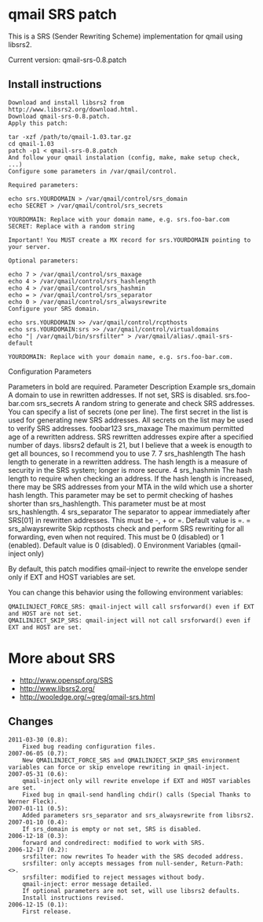 # qmail SRS patch

This is a SRS (Sender Rewriting Scheme) implementation for qmail using libsrs2.

Current version: qmail-srs-0.8.patch

## Install instructions

    Download and install libsrs2 from http://www.libsrs2.org/download.html.
    Download qmail-srs-0.8.patch.
    Apply this patch:

    tar -xzf /path/to/qmail-1.03.tar.gz
    cd qmail-1.03
    patch -p1 < qmail-srs-0.8.patch
    And follow your qmail instalation (config, make, make setup check, ...)
    Configure some parameters in /var/qmail/control.

    Required parameters:

    echo srs.YOURDOMAIN > /var/qmail/control/srs_domain
    echo SECRET > /var/qmail/control/srs_secrets

    YOURDOMAIN: Replace with your domain name, e.g. srs.foo-bar.com
    SECRET: Replace with a random string

    Important! You MUST create a MX record for srs.YOURDOMAIN pointing to your server.

    Optional parameters:

    echo 7 > /var/qmail/control/srs_maxage
    echo 4 > /var/qmail/control/srs_hashlength
    echo 4 > /var/qmail/control/srs_hashmin
    echo = > /var/qmail/control/srs_separator
    echo 0 > /var/qmail/control/srs_alwaysrewrite
    Configure your SRS domain.

    echo srs.YOURDOMAIN >> /var/qmail/control/rcpthosts
    echo srs.YOURDOMAIN:srs >> /var/qmail/control/virtualdomains
    echo "| /var/qmail/bin/srsfilter" > /var/qmail/alias/.qmail-srs-default

    YOURDOMAIN: Replace with your domain name, e.g. srs.foo-bar.com.

Configuration Parameters

Parameters in bold are required.
Parameter 	Description 	Example
srs_domain 	A domain to use in rewritten addresses. If not set, SRS is disabled. 	srs.foo-bar.com
srs_secrets 	A random string to generate and check SRS addresses. You can specify a list of secrets (one per line). The first secret in the list is used for generating new SRS addresses. All secrets on the list may be used to verify SRS addresses. 	foobar123
srs_maxage 	The maximum permitted age of a rewritten address. SRS rewritten addresses expire after a specified number of days. libsrs2 default is 21, but I believe that a week is enougth to get all bounces, so I recommend you to use 7. 	7
srs_hashlength 	The hash length to generate in a rewritten address. The hash length is a measure of security in the SRS system; longer is more secure. 	4
srs_hashmin 	The hash length to require when checking an address. If the hash length is increased, there may be SRS addresses from your MTA in the wild which use a shorter hash length. This parameter may be set to permit checking of hashes shorter than srs_hashlength. This parameter must be at most srs_hashlength. 	4
srs_separator 	The separator to appear immediately after SRS[01] in rewritten addresses. This must be -, + or =. Default value is =. 	=
srs_alwaysrewrite 	Skip rcpthosts check and perform SRS rewriting for all forwarding, even when not required. This must be 0 (disabled) or 1 (enabled). Default value is 0 (disabled). 	0
Environment Variables (qmail-inject only)

By default, this patch modifies qmail-inject to rewrite the envelope sender only if EXT and HOST variables are set.

You can change this behavior using the following environment variables:

    QMAILINJECT_FORCE_SRS: qmail-inject will call srsforward() even if EXT and HOST are not set.
    QMAILINJECT_SKIP_SRS: qmail-inject will not call srsforward() even if EXT and HOST are set.

# More about SRS
- http://www.openspf.org/SRS
- http://www.libsrs2.org/
- http://wooledge.org/~greg/qmail-srs.html

## Changes

    2011-03-30 (0.8):
        Fixed bug reading configuration files. 
    2007-06-05 (0.7):
        New QMAILINJECT_FORCE_SRS and QMAILINJECT_SKIP_SRS environment variables can force or skip envelope rewriting in qmail-inject.
    2007-05-31 (0.6):
        qmail-inject only will rewrite envelope if EXT and HOST variables are set.
        Fixed bug in qmail-send handling chdir() calls (Special Thanks to Werner Fleck).
    2007-01-11 (0.5):
        Added parameters srs_separator and srs_alwaysrewrite from libsrs2.
    2007-01-10 (0.4):
        If srs_domain is empty or not set, SRS is disabled.
    2006-12-18 (0.3):
        forward and condredirect: modified to work with SRS.
    2006-12-17 (0.2):
        srsfilter: now rewrites To header with the SRS decoded address.
        srsfilter: only accepts messages from null-sender, Return-Path: <>.
        srsfilter: modified to reject messages without body.
        qmail-inject: error message detailed.
        If optional parameters are not set, will use libsrs2 defaults.
        Install instructions revised.
    2006-12-15 (0.1):
        First release.
